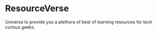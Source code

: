# ResourceVerse
Universe to provide you a plethora of best of learning resources for tech curious geeks. 
